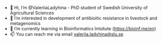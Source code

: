 - 👋 Hi, I’m @ValeriiaLadyhina - PhD student of Swedish University of Agricultural Sciences
- 👀 I’m interested in development of antibioitic resistance in livestock and metagenomics
- 🌱 I’m currently learning in Bioinformatics Intsitute (https://bioinf.me/en)
- 📫 You can reach me via email valeriia.ladyhina@slu.se


